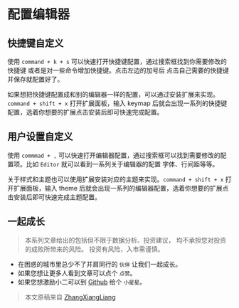 # 配置编辑器

## 快捷键自定义
使用 `command + k + s` 可以快速打开快捷键配置，通过搜索框找到你需要修改的快捷键 或者是对一些命令增加快捷键。点击左边的加号后 点击自己需要的快捷键 并保存就配置好了。

如果想把快捷键配置成和别的编辑器一样的配置，可以通过安装扩展来实现。`command + shift + x` 打开扩展面板，输入 keymap 后就会出现一系列的快捷键配置，选着你想要的扩展点击安装后即可快速完成配置。

## 用户设置自定义

使用 `commmad + ,` 可以快速打开编辑器配置，通过搜索框可以找到需要修改的配置项。比如 `Editor` 就可以看到一系列关于编辑器的配置 字体、行间距等等。

关于样式和主题也可以使用扩展安装对应的主题来实现。`command + shift + x` 打开扩展面板，输入 theme 后就会出现一系列的编辑器配置，选着你想要的扩展点击安装后即可快速完成主题配置。

## 一起成长

> 本系列文章给出的包括但不限于数据分析、投资建议，
> 均不承担您对投资的成败所带来的风险。
> 投资有风险，入市需谨慎。

- 在困惑的城市里总少不了并肩同行的 `伙伴` 让我们一起成长。
- 如果您想让更多人看到文章可以点个 `点赞`。
- 如果您想激励小二可以到 [Github](https://github.com/zhangxiangliang/vscode-tutorial) 给个 `小星星`。

> 本文原稿来自 [ZhangXiangLiang](https://github.com/zhangxiangliang)